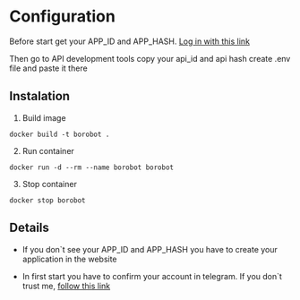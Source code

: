 # Configuration

Before start get your APP_ID and APP_HASH.
[Log in with this link](https://my.telegram.org/)

Then go to API development tools 
copy your api_id and api hash
create .env file and paste it there

## Instalation 

1. Build image 
``` shell
docker build -t borobot .
```

2. Run container
``` shell
docker run -d --rm --name borobot borobot
```


3. Stop container
``` shell
docker stop borobot
```

## Details

* If you don`t see your APP_ID and APP_HASH you have to create your application in the website

* In first start you have to confirm your account in telegram.
If you don`t trust me, [follow this link](https://docs.pyrogram.org/start/auth)